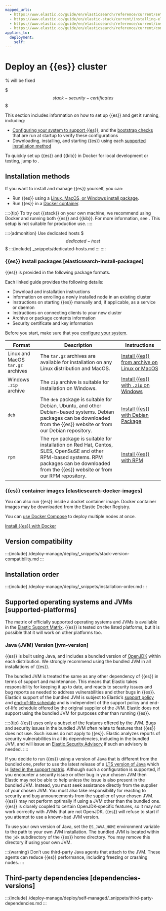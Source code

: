 ```yaml
---
mapped_urls:
  - https://www.elastic.co/guide/en/elasticsearch/reference/current/setup.html
  - https://www.elastic.co/guide/en/elastic-stack/current/installing-elastic-stack.html
  - https://www.elastic.co/guide/en/elasticsearch/reference/current/install-elasticsearch.html
  - https://www.elastic.co/guide/en/elasticsearch/reference/current/configuring-stack-security.html
applies_to:
  deployment:
    self:
---
```


# Deploy an {{es}} cluster

% will be fixed

$$$stack-security-certificates$$$

This section includes information on how to set up {{es}} and get it running, including:

* [Configuring your system to support {{es}}](/deploy-manage/deploy/self-managed/important-system-configuration.md), and the [bootstrap checks](/deploy-manage/deploy/self-managed/bootstrap-checks.md) that are run at startup to verify these configurations
* Downloading, installing, and starting {{es}} using each [supported installation method](#installation-methods)

To quickly set up {{es}} and {{kib}} in Docker for local development or testing, jump to [](/deploy-manage/deploy/self-managed/local-development-installation-quickstart.md).

## Installation methods

If you want to install and manage {{es}} yourself, you can:

* Run {{es}} using a [Linux, MacOS, or Windows install package](#elasticsearch-install-packages).
* Run {{es}} in a [Docker container](#elasticsearch-docker-images).

::::{tip}
To try out {{stack}} on your own machine, we recommend using Docker and running both {{es}} and {{kib}}. For more information, see [](/deploy-manage/deploy/self-managed/local-development-installation-quickstart.md). This setup is not suitable for production use.
::::

::::{admonition} Use dedicated hosts
$$$dedicated-host$$$
:::{include} _snippets/dedicated-hosts.md
:::
::::

### {{es}} install packages [elasticsearch-install-packages]

{{es}} is provided in the following package formats.

Each linked guide provides the following details:

* Download and installation instructions
* Information on enrolling a newly installed node in an existing cluster
* Instructions on starting {{es}} manually and, if applicable, as a service or daemon
* Instructions on connecting clients to your new cluster
* Archive or package contents information
* Security certificate and key information

Before you start, make sure that you [configure your system](/deploy-manage/deploy/self-managed/important-system-configuration.md).

| Format | Description | Instructions |
| --- | --- | --- |
| Linux and MacOS `tar.gz` archives | The `tar.gz` archives are available for installation on any Linux distribution and MacOS. | [Install {{es}} from archive on Linux or MacOS](/deploy-manage/deploy/self-managed/install-elasticsearch-from-archive-on-linux-macos.md) |
| Windows `.zip` archive | The `zip` archive is suitable for installation on Windows. | [Install {{es}} with `.zip` on Windows](/deploy-manage/deploy/self-managed/install-elasticsearch-with-zip-on-windows.md) |
| `deb` | The `deb` package is suitable for Debian, Ubuntu, and other Debian-based systems. Debian packages can be downloaded from the {{es}} website or from our Debian repository. | [Install {{es}} with Debian Package](/deploy-manage/deploy/self-managed/install-elasticsearch-with-debian-package.md) |
| `rpm` | The `rpm` package is suitable for installation on Red Hat, Centos, SLES, OpenSuSE and other RPM-based systems. RPM packages can be downloaded from the {{es}} website or from our RPM repository. | [Install {{es}} with RPM](/deploy-manage/deploy/self-managed/install-elasticsearch-with-rpm.md) |

### {{es}} container images [elasticsearch-docker-images]

You can also run {{es}} inside a docket container image. Docker container images may be downloaded from the Elastic Docker Registry.

You can [use Docker Compose](/deploy-manage/deploy/self-managed/install-elasticsearch-docker-compose.md) to deploy multiple nodes at once.

[Install {{es}} with Docker](/deploy-manage/deploy/self-managed/install-elasticsearch-with-docker.md)

## Version compatibility

:::{include} /deploy-manage/deploy/_snippets/stack-version-compatibility.md
:::

## Installation order

:::{include} /deploy-manage/deploy/_snippets/installation-order.md
:::

## Supported operating systems and JVMs [supported-platforms]

The matrix of officially supported operating systems and JVMs is available in the [Elastic Support Matrix](https://elastic.co/support/matrix). {{es}} is tested on the listed platforms, but it is possible that it will work on other platforms too.

### Java (JVM) Version [jvm-version]

{{es}} is built using Java, and includes a bundled version of [OpenJDK](https://openjdk.java.net) within each distribution. We strongly recommend using the bundled JVM in all installations of {{es}}.

The bundled JVM is treated the same as any other dependency of {{es}} in terms of support and maintenance. This means that Elastic takes responsibility for keeping it up to date, and reacts to security issues and bug reports as needed to address vulnerabilities and other bugs in {{es}}. Elastic’s support of the bundled JVM is subject to Elastic’s [support policy](https://www.elastic.co/support_policy) and [end-of-life schedule](https://www.elastic.co/support/eol) and is independent of the support policy and end-of-life schedule offered by the original supplier of the JVM. Elastic does not support using the bundled JVM for purposes other than running {{es}}.

::::{tip}
{{es}} uses only a subset of the features offered by the JVM. Bugs and security issues in the bundled JVM often relate to features that {{es}} does not use. Such issues do not apply to {{es}}. Elastic analyzes reports of security vulnerabilities in all its dependencies, including in the bundled JVM, and will issue an [Elastic Security Advisory](https://www.elastic.co/community/security) if such an advisory is needed.
::::


If you decide to run {{es}} using a version of Java that is different from the bundled one, prefer to use the latest release of a [LTS version of Java](https://www.oracle.com/technetwork/java/eol-135779.html) which is [listed in the support matrix](https://elastic.co/support/matrix). Although such a configuration is supported, if you encounter a security issue or other bug in your chosen JVM then Elastic may not be able to help unless the issue is also present in the bundled JVM. Instead, you must seek assistance directly from the supplier of your chosen JVM. You must also take responsibility for reacting to security and bug announcements from the supplier of your chosen JVM. {{es}} may not perform optimally if using a JVM other than the bundled one. {{es}} is closely coupled to certain OpenJDK-specific features, so it may not work correctly with JVMs that are not OpenJDK. {{es}} will refuse to start if you attempt to use a known-bad JVM version.

To use your own version of Java, set the `ES_JAVA_HOME` environment variable to the path to your own JVM installation. The bundled JVM is located within the `jdk` subdirectory of the {{es}} home directory. You may remove this directory if using your own JVM.

:::{warning}
Don’t use third-party Java agents that attach to the JVM. These agents can reduce {{es}} performance, including freezing or crashing nodes.
:::

## Third-party dependencies [dependencies-versions]

:::{include} /deploy-manage/deploy/self-managed/_snippets/third-party-dependencies.md
:::